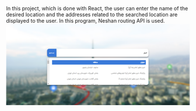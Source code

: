 In this project, which is done with React, the user can enter the name of the desired location and the addresses related to the searched location are displayed to the user.
In this program, Neshan routing API is used.
![image description](src/asset/Capture.PNG)
